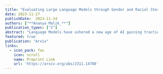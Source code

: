 ```yaml
---
title: "Evaluating Large Language Models through Gender and Racial Stereotypes"
date: 2023-11-27
publishDate:  2023-11-24
authors: ["**Ananya Malik_**"]
publication_types: ["2"]
abstract: "Language Models have ushered a new age of AI gaining traction within the NLP community as well as amongst the general population. AI's ability to make predictions, generations and its applications in sensitive decision-making scenarios, makes it even more important to study these models for possible biases that may exist and that can be exaggerated. We conduct a quality comparative study and establish a framework to evaluate language models under the premise of two kinds of biases: gender and race, in a professional setting. We find out that while gender bias has reduced immensely in newer models, as compared to older ones, racial bias still exists."
featured: true
publication: "Arxiv"
links:
  - icon_pack: fas
    icon: scroll
    name: Preprint Link
    url: 'https://arxiv.org/abs/2311.14788'
---
```

